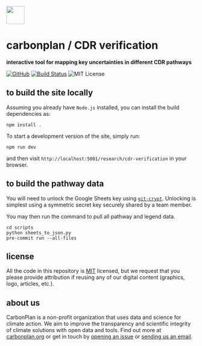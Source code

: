 <img
  src='https://carbonplan-assets.s3.amazonaws.com/monogram/dark-small.png'
  height='48'
/>

# carbonplan / CDR verification

**interactive tool for mapping key uncertainties in different CDR pathways**

[![GitHub][github-badge]][github]
[![Build Status]][actions]
![MIT License][]

[github]: https://github.com/carbonplan/cdr-mrv
[github-badge]: https://badgen.net/badge/-/github?icon=github&label
[build status]: https://github.com/carbonplan/cdr-mrv/actions/workflows/main.yml/badge.svg
[actions]: https://github.com/carbonplan/cdr-mrv/actions/workflows/main.yaml
[mit license]: https://badgen.net/badge/license/MIT/blue

## to build the site locally

Assuming you already have `Node.js` installed, you can install the build dependencies as:

```shell
npm install .
```

To start a development version of the site, simply run:

```shell
npm run dev
```

and then visit `http://localhost:5001/research/cdr-verification` in your browser.

## to build the pathway data

You will need to unlock the Google Sheets key using [`git-crypt`](https://github.com/AGWA/git-crypt). Unlocking is simplest using a symmetric secret key securely shared by a team member.

You may then run the command to pull all pathway and legend data.

```shell
cd scripts
python sheets_to_json.py
pre-commit run --all-files
```

## license

All the code in this repository is [MIT](https://choosealicense.com/licenses/mit/) licensed, but we request that you please provide attribution if reusing any of our digital content (graphics, logo, articles, etc.).

## about us

CarbonPlan is a non-profit organization that uses data and science for climate action. We aim to improve the transparency and scientific integrity of climate solutions with open data and tools. Find out more at [carbonplan.org](https://carbonplan.org/) or get in touch by [opening an issue](https://github.com/carbonplan/cdr-verification/issues/new) or [sending us an email](mailto:hello@carbonplan.org).
